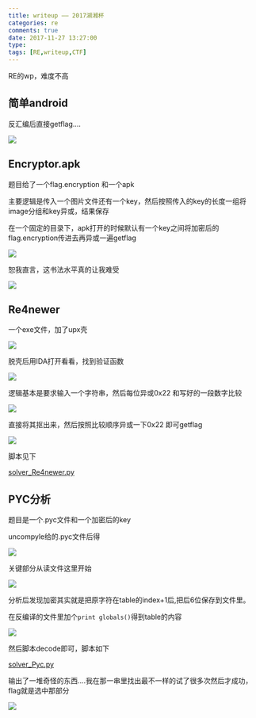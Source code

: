 ```yaml
---
title: writeup —— 2017湖湘杯
categories: re
comments: true
date: 2017-11-27 13:27:00
type:
tags: [RE,writeup,CTF]
---
```


RE的wp，难度不高



<!--more-->

## 简单android

反汇编后直接getflag....

![](http://owhak23d7.bkt.clouddn.com/17-11-27/11391598.jpg)





## Encryptor.apk

题目给了一个flag.encryption 和一个apk

主要逻辑是传入一个图片文件还有一个key，然后按照传入的key的长度一组将image分组和key异或，结果保存

在一个固定的目录下，apk打开的时候默认有一个key之间将加密后的flag.encryption传进去再异或一遍getflag

![](http://owhak23d7.bkt.clouddn.com/17-11-27/95548834.jpg)

恕我直言，这书法水平真的让我难受

![](http://owhak23d7.bkt.clouddn.com/17-11-27/67646435.jpg)



## Re4newer

一个exe文件，加了upx壳

![](http://owhak23d7.bkt.clouddn.com/17-11-27/28533452.jpg)

脱壳后用IDA打开看看，找到验证函数

![](http://owhak23d7.bkt.clouddn.com/17-11-27/46271261.jpg)

逻辑基本是要求输入一个字符串，然后每位异或0x22 和写好的一段数字比较

![](http://owhak23d7.bkt.clouddn.com/17-11-27/38027330.jpg)

直接将其抠出来，然后按照比较顺序异或一下0x22 即可getflag

![](http://owhak23d7.bkt.clouddn.com/17-11-27/67832201.jpg)

脚本见下

[solver_Re4newer.py](https://github.com/edwardchoijc/ctf-writeups/blob/master/2017-Huxiangbei/rev-RE4newer/solver_Re4newer.py)



## PYC分析

题目是一个.pyc文件和一个加密后的key

uncompyle给的.pyc文件后得

![](http://owhak23d7.bkt.clouddn.com/17-11-27/37750812.jpg)

关键部分从读文件这里开始

![](http://owhak23d7.bkt.clouddn.com/17-11-27/71879575.jpg)

分析后发现加密其实就是把原字符在table的index+1后,把后6位保存到文件里。

 在反编译的文件里加个`print globals()`得到table的内容

![](http://owhak23d7.bkt.clouddn.com/17-11-27/32532845.jpg)

然后脚本decode即可，脚本如下

[solver_Pyc.py](https://github.com/edwardchoijc/ctf-writeups/blob/master/2017-Huxiangbei/rev-PYC/solver_Pyc.py)

输出了一堆奇怪的东西....我在那一串里找出最不一样的试了很多次然后才成功，flag就是选中那部分

![](http://owhak23d7.bkt.clouddn.com/17-11-27/23004641.jpg)



